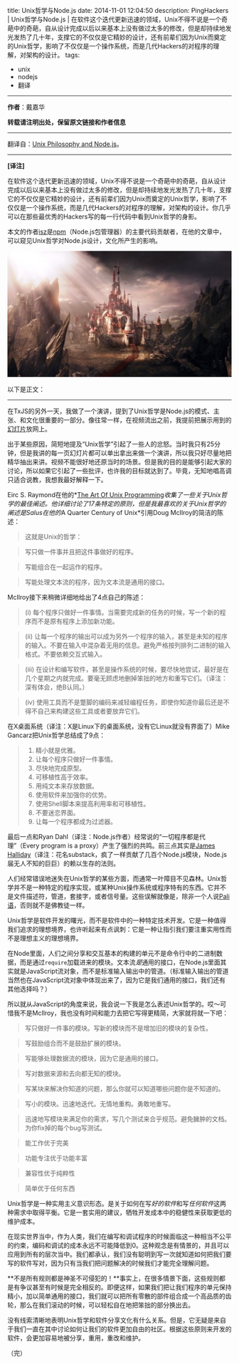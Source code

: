 title: Unix哲学与Node.js
date: 2014-11-01 12:04:50
description: PingHackers | Unix哲学与Node.js | 在软件这个迭代更新迅速的领域，Unix不得不说是一个奇葩中的奇葩，自从设计完成以后以来基本上没有做过太多的修改，但是却持续地发光发热了几十年，支撑它的不仅仅是它精妙的设计，还有前辈们因为Unix而奠定的Unix哲学，影响了不仅仅是一个操作系统，而是几代Hackers的对程序的理解，对架构的设计。
tags:
- unix
- nodejs
- 翻译
---
**作者**：戴嘉华

**转载请注明出处，保留原文链接和作者信息**

* * *

翻译自：[Unix Philosophy and Node.js](http://blog.izs.me/post/48281998870/unix-philosophy-and-node-js)。

* * *

**[译注]**

在软件这个迭代更新迅速的领域，Unix不得不说是一个奇葩中的奇葩，自从设计完成以后以来基本上没有做过太多的修改，但是却持续地发光发热了几十年，支撑它的不仅仅是它精妙的设计，还有前辈们因为Unix而奠定的Unix哲学，影响了不仅仅是一个操作系统，而是几代Hackers的对程序的理解，对架构的设计。你几乎可以在那些最优秀的Hackers写的每一行代码中看到Unix哲学的身影。

本文的作者[isz](http://blog.izs.me)是[npm](https://github.com/npm/npm)（Node.js包管理器）的主要代码贡献者，在他的文章中，可以窥见Unix哲学对Node.js设计，文化所产生的影响。

![block](https://raw.githubusercontent.com/livoras/blog-images/master/alice.jpg)

以下是正文：

* * *

在TxJS的另外一天，我做了一个演讲，提到了Unix哲学是Node.js的模式、主张、和文化很重要的一部分。像往常一样，在视频流出之前，我提前把展示用到的[幻灯片](http://j.mp/node-patterns-pdf)放网上。

出于某些原因，简短地提及“Unix哲学”引起了一些人的忿怒。当时我只有25分钟，但是我讲的每一页幻灯片都可以单出拿出来做一个演讲，所以我只好尽量地把精华抽出来讲。视频不能很好地还原当时的场景。但是我的目的是能够引起大家的讨论，所以如果它引起了一些批评，也许我的目标就达到了。毕竟，无知地唱高调只适合说教，我想我最好解释一下。

<!-- more -->

Eirc S. Raymond在他的*[The Art Of Unix Programming](http://www.catb.org/esr/writings/taoup/html/ch01s06.html)*收集了一些关于Unix哲学的最佳阐述。他详细讨论了17条特定的原则，但是我最喜欢的关于Unix哲学的阐述是Salus在他的*A Quarter Century of Unix*引用Doug McIlroy的简洁的陈述：

> 这就是Unix的哲学：

> 写只做一件事并且把这件事做好的程序。

> 写能组合在一起运作的程序。

> 写能处理文本流的程序，因为文本流是通用的接口。

McIlroy接下来稍微详细地给出了4点自己的陈述：

> (i) 每个程序只做好一件事情。当需要完成新的任务的时候，写一个新的程序而不是原有程序上添加新功能。

> (ii) 让每一个程序的输出可以成为另外一个程序的输入，甚至是未知的程序的输入。不要在输入中混杂着无用的信息。避免严格按列排列二进制的输入格式。不要依赖交互式输入。

> (iii) 在设计和编写软件，甚至是操作系统的时候，要尽快地尝试，最好是在几个星期之内就完成。要毫无顾虑地删掉笨拙的地方和重写它们。（译注：深有体会，绝B认同。）

> (iv) 使用工具而不是蹩脚的编码来减轻编程任务，即使你知道你最后还是不得不自己来构建这些工具或者要放弃它们。

在X桌面系统（译注：X是Linux下的桌面系统，没有它Linux就没有界面了）Mike Gancarz把Unix哲学总结成了9点：

> 1. 精小就是优雅。
> 2. 让每个程序只做好一件事情。
> 3. 尽快地完成原型。
> 4. 可移植性高于效率。
> 5. 用纯文本来存放数据。
> 6. 使用软件来加强你的优势。
> 7. 使用Shell脚本来提高利用率和可移植性。
> 8. 不要迷恋界面。
> 9. 让每一个程序都成为过滤器。

最后一点和Ryan Dahl（译注：Node.js作者）经常说的“一切程序都是代理”（Every program is a proxy）产生了强烈的共鸣。前三点其实是[James Halliday](http://substack.net/)（译注：花名substack，疯了一样贡献了几百个Node.js模块，Node.js届无人不知的巨巨）的赖以生存的法则。

人们经常错误地迷失在Unix哲学的某些方面，而通常一叶障目不见森林。Unix哲学并不是一种特定的程序实现，或某种Unix操作系统或程序特有的东西。它并不是文件描述符，管道，套接字，或者信号量。这些误解就像是，除非一个人说[Pali语](http://en.wikipedia.org/wiki/Pali)，否则就不是佛教徒一样。

Unix哲学是软件开发的曙光，而不是软件中的一种特定技术开发。它是一种值得我们追求的理想境界，也许听起来有点讽刺：它是一种让指引我们要注重实用性而不是理想主义的理想境界。

在Node里面，人们之间分享和交互基本的构建的单元不是命令行中的二进制数据，而是通过`require`加载进来的模块。文本流*是*通用的接口，在Node.js里面其实就是JavaScript流对象，而不是标准输入输出中的管道。（标准输入输出的管道当然也在JavaScript流对象中体现出来了，因为它是我们通用的接口，我们还有其他选择吗？）

所以就从JavaScript的角度来说，我会说一下我是怎么表述Unix哲学的。哎～可惜我不是McIlroy，我也没有时间和能力去把它写得更精简，大家就将就一下吧：

> 写只做好一件事的模块。写新的模块而不是增加旧的模块的复杂性。

> 写鼓励组合而不是鼓励扩展的模块。

> 写能够处理数据流的模块，因为它是通用的接口。

> 写对数据来源和去向都无知的模块。

> 写某块来解决你知道的问题，那么你就可以知道哪些问题你是不知道的。

> 写小的模块。迅速地迭代。无情地重构。勇敢地重写。

> 迅速地写模块来满足你的需求，写几个测试来合乎规范。避免臃肿的文档。为你fix掉的每个bug写测试。

> 能工作优于完美

> 功能专注优于功能丰富

> 兼容性优于纯粹性

> 简单优于任何东西

Unix哲学是一种实用主义意识形态。是关于如何在写*好的软件*和写*任何软件*这两种需求中取得平衡。它是一套实用的建议，牺牲开发成本中的稳健性来获取更低的维护成本。

在现实世界当中，作为人类，我们在编写和调试程序的时候面临这一种相当不公平的约束，编码和调试的成本永远不可能降低到0。这种观念是有情景的，并且可以应用到所有的层次当中。我们都承认，我们没有聪明到写一次就知道如何把我们要写的软件写对，因为只有当我们把问题解决的时候我们才能完全理解问题。

**不是所有规则都是神圣不可侵犯的！**事实上，在很多情景下面，这些规则都是有争议甚至有时候是完全相反的。即便这样，如果我们把让我们程序的单元保持精小，加以简单通用的接口，我们就可以把所有零散的部件组合成一个高品质的齿轮，那么在我们滚动的时候，可以轻松自在地把笨拙的部分换出去。

没有线索清晰地表明Unix哲学和软件分享文化有什么关系。但是，它无疑是来自于我们一直在其中讨论如何让我们的软件更加自由的社区。根据这些原则来开发的软件，会更加容易地被分享，重用，重改和维护。

（完）